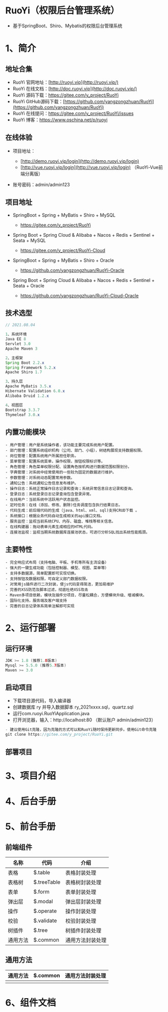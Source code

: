 # RuoYi（权限后台管理系统）

- 基于SpringBoot、Shiro、Mybatis的权限后台管理系统



# 1、简介

## 地址合集

- RuoYi 官网地址：[http://ruoyi.vip](http://ruoyi.vip/)
- RuoYi 在线文档：[http://doc.ruoyi.vip](http://doc.ruoyi.vip/)
- RuoYi 源码下载：https://gitee.com/y_project/RuoYi
- RuoYi GitHub源码下载：[https://github.com/yangzongzhuan/RuoYi](https://github.com/yangzongzhuan/RuoYi)
- RuoYi 在线提问：https://gitee.com/y_project/RuoYi/issues
- RuoYi 博客：https://www.oschina.net/p/ruoyi



## 在线体验	

- 项目地址：
  - [http://demo.ruoyi.vip/login](http://demo.ruoyi.vip/login)
  - [http://vue.ruoyi.vip/login](http://vue.ruoyi.vip/login) （RuoYi-Vue前端分离版）

- 账号密码：admin/admin123



## 项目地址

- SpringBoot + Spring + MyBatis + Shiro + MySQL
  - https://gitee.com/y_project/RuoYi

- Spring Boot + Spring Cloud & Alibaba + Nacos + Redis + Sentinel + Seata + MySQL
  - https://gitee.com/y_project/RuoYi-Cloud

- SpringBoot + Spring + MyBatis + Shiro + Oracle
  - https://github.com/yangzongzhuan/RuoYi-Oracle

- Spring Boot + Spring Cloud & Alibaba + Nacos + Redis + Sentinel + Seata + Oracle
  - https://github.com/yangzongzhuan/RuoYi-Cloud-Oracle



## 技术选型

```java
// 2021.08.04 

1、系统环境
Java EE 8
Servlet 3.0
Apache Maven 3

2、主框架
Spring Boot 2.2.x
Spring Framework 5.2.x
Apache Shiro 1.7

3、持久层
Apache MyBatis 3.5.x
Hibernate Validation 6.0.x
Alibaba Druid 1.2.x

4、视图层
Bootstrap 3.3.7
Thymeleaf 3.0.x
```



## 内置功能模块

```
- 用户管理：用户是系统操作者，该功能主要完成系统用户配置。
- 部门管理：配置系统组织机构（公司、部门、小组），树结构展现支持数据权限。
- 岗位管理：配置系统用户所属担任职务。
- 菜单管理：配置系统菜单，操作权限，按钮权限标识等。
- 角色管理：角色菜单权限分配、设置角色按机构进行数据范围权限划分。
- 字典管理：对系统中经常使用的一些较为固定的数据进行维护。
- 参数管理：对系统动态配置常用参数。
- 通知公告：系统通知公告信息发布维护。
- 操作日志：系统正常操作日志记录和查询；系统异常信息日志记录和查询。
- 登录日志：系统登录日志记录查询包含登录异常。
- 在线用户：当前系统中活跃用户状态监控。
- 定时任务：在线（添加、修改、删除)任务调度包含执行结果日志。
- 代码生成：前后端代码的生成（java、html、xml、sql)支持CRUD下载 。
- 系统接口：根据业务代码自动生成相关的api接口文档。
- 服务监控：监视当前系统CPU、内存、磁盘、堆栈等相关信息。
- 在线构建器：拖动表单元素生成相应的HTML代码。
- 连接池监视：监视当期系统数据库连接池状态，可进行分析SQL找出系统性能瓶颈。
```



## 主要特性

```
- 完全响应式布局（支持电脑、平板、手机等所有主流设备）
- 强大的一键生成功能（包括控制器、模型、视图、菜单等）
- 支持多数据源，简单配置即可实现切换。
- 支持按钮及数据权限，可自定义部门数据权限。
- 对常用js插件进行二次封装，使js代码变得简洁，更加易维护
- 完善的XSS防范及脚本过滤，彻底杜绝XSS攻击
- Maven多项目依赖，模块及插件分项目，尽量松耦合，方便模块升级、增减模块。
- 国际化支持，服务端及客户端支持
- 完善的日志记录体系简单注解即可实现
```



# 2、运行部署

## 运行环境

```java
JDK >= 1.8 (推荐1.8版本)
Mysql >= 5.5.0 (推荐5.7版本)
Maven >= 3.0
```



## 启动项目

- 下载项目源代码，导入编译器
- 创建数据库 ry 并导入数据脚本 ry_2021xxxx.sql，quartz.sql
- 运行com.ruoyi.RuoYiApplication.java
- 打开浏览器，输入：http://localhost:80 （默认账户 admin/admin123）

```java
- 建议使用Git克隆，因为克隆的方式可以和RuoYi随时保持更新同步。使用Git命令克隆
git clone https://gitee.com/y_project/RuoYi.git
```



## 部署项目



# 3、项目介绍





# 4、后台手册



# 5、前台手册

## 前端组件

| 名称     | 代码        | 介绍             |
| -------- | ----------- | ---------------- |
| 表格     | $.table     | 表格封装处理     |
| 表格树   | $.treeTable | 表格树封装处理   |
| 表单     | $.form      | 表单封装处理     |
| 弹出层   | $.modal     | 弹出层封装处理   |
| 操作     | $.operate   | 操作封装处理     |
| 校验     | $.validate  | 校验封装处理     |
| 树插件   | $.tree      | 树插件封装处理   |
| 通用方法 | $.common    | 通用方法封装处理 |



## 通用方法

| 通用方法 | $.common | 通用方法封装处理 |
| -------- | -------- | ---------------- |
|          |          |                  |





# 6、组件文档